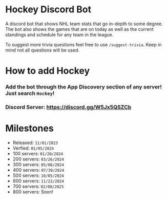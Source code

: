 # Hockey Discord Bot

A discord bot that shows NHL team stats that go in-depth to some degree. The bot also shows the games that are on today as well as the current standings and schedule for any team in the league.

To suggest more trivia questions feel free to use `/suggest-trivia`. Keep in mind not all questions will be used. 

# How to add Hockey
### Add the bot through the App Discovery section of any server! Just search `Hockey`!

### Discord Server: https://discord.gg/W5Jx5QSZCb

# Milestones
- Released: `11/01/2023`
- Verfied: `01/05/2024`
- 100 servers: `01/20/2024`
- 200 servers: `03/26/2024`
- 300 servers: `05/08/2024`
- 400 servers: `07/30/2024`
- 500 servers: `10/05/2024`
- 600 servers: `11/22/2024`
- 700 servers: `02/08/2025`
- 800 servers: Soon!
